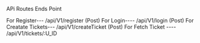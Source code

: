 APi Routes Ends Point

For Register---     /api/V1/register  (Post)
For Login----       /api/V1/login     (Post)
For Creatate Tickets---   /api/V1/createTicket   (Post)
For Fetch Ticket ----     /api/V1/tickets/:U_ID  
